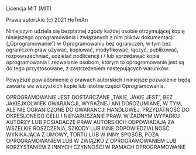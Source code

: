 
Licencja MIT (MIT)

Prawa autorskie (c) 2021 HeTmAn

Niniejszym udziela się bezpłatnej zgody każdej osobie otrzymującej kopię
niniejszego oprogramowania i związanych z nim plików dokumentacji („Oprogramowanie”)
w Oprogramowaniu bez ograniczeń, w tym bez ograniczeń praw
używać, kopiować, modyfikować, łączyć, publikować, rozpowszechniać, udzielać podlicencji i / lub sprzedawać
kopie oprogramowania i zezwalanie osobom, którym to oprogramowanie jest
są do tego przystosowane, z zastrzeżeniem następujących warunków:

Powyższe powiadomienie o prawach autorskich i niniejsze pozwolenie będą zawarte we wszystkich
kopie lub istotne części Oprogramowania.

OPROGRAMOWANIE JEST DOSTARCZANE „TAKIE, JAKIE JEST”, BEZ JAKIEJKOLWIEK GWARANCJI, WYRAŹNEJ ANI
DOROZUMIANE, W TYM, ALE NIE OGRANICZONE DO GWARANCJI HANDLOWEJ,
PRZYDATNOŚĆ DO OKREŚLONEGO CELU I NIENARUSZANIE PRAW. W ŻADNYM WYPADKU
AUTORZY LUB POSIADACZE PRAW AUTORSKICH ODPOWIADAJĄ ZA WSZELKIE ROSZCZENIA, SZKODY LUB INNE
ODPOWIEDZIALNOŚĆ WYNIKAJĄCA Z UMOWY, TORTU LUB W INNY SPOSÓB,
POZA OPROGRAMOWANIEM LUB W ZWIĄZKU Z OPROGRAMOWANIEM LUB KORZYSTANIEM Z INNYCH CZYNNOŚCI W RAMACH
OPROGRAMOWANIE